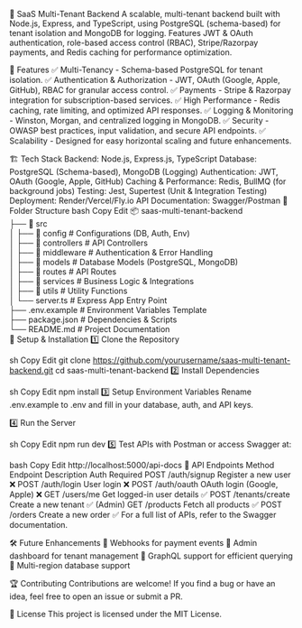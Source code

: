 🏢 SaaS Multi-Tenant Backend
A scalable, multi-tenant backend built with Node.js, Express, and TypeScript, using PostgreSQL (schema-based) for tenant isolation and MongoDB for logging. Features JWT & OAuth authentication, role-based access control (RBAC), Stripe/Razorpay payments, and Redis caching for performance optimization.

🚀 Features
✅ Multi-Tenancy - Schema-based PostgreSQL for tenant isolation.
✅ Authentication & Authorization - JWT, OAuth (Google, Apple, GitHub), RBAC for granular access control.
✅ Payments - Stripe & Razorpay integration for subscription-based services.
✅ High Performance - Redis caching, rate limiting, and optimized API responses.
✅ Logging & Monitoring - Winston, Morgan, and centralized logging in MongoDB.
✅ Security - OWASP best practices, input validation, and secure API endpoints.
✅ Scalability - Designed for easy horizontal scaling and future enhancements.

🏗 Tech Stack
Backend: Node.js, Express.js, TypeScript
Database: PostgreSQL (Schema-based), MongoDB (Logging)
Authentication: JWT, OAuth (Google, Apple, GitHub)
Caching & Performance: Redis, BullMQ (for background jobs)
Testing: Jest, Supertest (Unit & Integration Testing)
Deployment: Render/Vercel/Fly.io
API Documentation: Swagger/Postman
📂 Folder Structure
bash
Copy
Edit
📦 saas-multi-tenant-backend  
├── 📂 src  
│   ├── 📂 config          # Configurations (DB, Auth, Env)  
│   ├── 📂 controllers     # API Controllers  
│   ├── 📂 middleware      # Authentication & Error Handling  
│   ├── 📂 models          # Database Models (PostgreSQL, MongoDB)  
│   ├── 📂 routes          # API Routes  
│   ├── 📂 services        # Business Logic & Integrations  
│   ├── 📂 utils           # Utility Functions  
│   └── server.ts          # Express App Entry Point  
├── .env.example           # Environment Variables Template  
├── package.json           # Dependencies & Scripts  
└── README.md              # Project Documentation  
🔧 Setup & Installation
1️⃣ Clone the Repository

sh
Copy
Edit
git clone https://github.com/yourusername/saas-multi-tenant-backend.git
cd saas-multi-tenant-backend
2️⃣ Install Dependencies

sh
Copy
Edit
npm install
3️⃣ Setup Environment Variables
Rename .env.example to .env and fill in your database, auth, and API keys.

4️⃣ Run the Server

sh
Copy
Edit
npm run dev
5️⃣ Test APIs with Postman or access Swagger at:

bash
Copy
Edit
http://localhost:5000/api-docs
📌 API Endpoints
Method	Endpoint	Description	Auth Required
POST	/auth/signup	Register a new user	❌
POST	/auth/login	User login	❌
POST	/auth/oauth	OAuth login (Google, Apple)	❌
GET	/users/me	Get logged-in user details	✅
POST	/tenants/create	Create a new tenant	✅ (Admin)
GET	/products	Fetch all products	✅
POST	/orders	Create a new order	✅
For a full list of APIs, refer to the Swagger documentation.

🛠 Future Enhancements
🔹 Webhooks for payment events
🔹 Admin dashboard for tenant management
🔹 GraphQL support for efficient querying
🔹 Multi-region database support

🏆 Contributing
Contributions are welcome! If you find a bug or have an idea, feel free to open an issue or submit a PR.

📜 License
This project is licensed under the MIT License.
